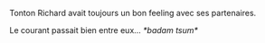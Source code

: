 Tonton Richard avait toujours un bon feeling avec ses partenaires.

Le courant passait bien entre eux… _\*badam tsum\*_
